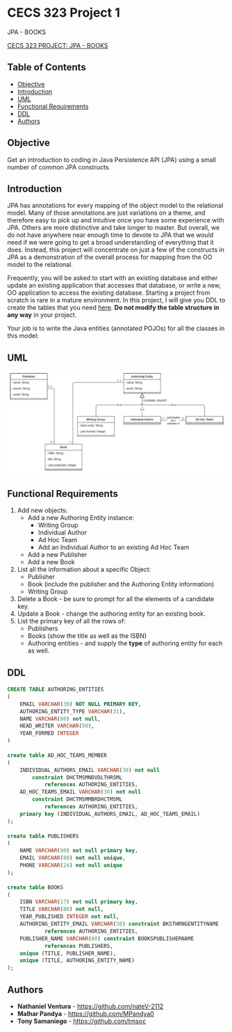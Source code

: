 # CECS 323 Project 1
JPA - BOOKS

[CECS 323 PROJECT: JPA - BOOKS](https://home.csulb.edu/~dbrown/CECS323/Projects/JPA/CECS%20323%20Project%20JPA%20-%20Books.pdf)

## Table of Contents
- [Objective](#Objective)
- [Introduction](#Introduction)
- [UML](#UML)
- [Functional Requirements](#Functional-Requirements)
- [DDL](#DDL)
- [Authors](#Authors)

## Objective
Get an introduction to coding in Java Persistence API (JPA) using a small number of common JPA constructs.

## Introduction
JPA has annotations for every mapping of the object model to the relational model. Many of those annotations are just variations on a theme, and therefore easy to pick up and intuitive once you have some experience with JPA. Others are more distinctive and take longer to master. But overall, we do not have anywhere near enough time to devote to JPA that we would need if we were going to get a broad understanding of everything that it does. Instead, this project will concentrate on just a few of the constructs in JPA as a demonstration of the overall process for mapping from the OO model to the relational.

Frequently, you will be asked to start with an existing database and either update an existing application that accesses that database, or write a new, OO application to access the existing database. Starting a project from scratch is rare in a mature environment. In this project, I will give you DDL to create the tables that you need [here](#DDL). **Do not modify the table structure in any way** in your project.

Your job is to write the Java entities (annotated POJOs) for all the classes in this model:
## UML
![UML](./images/uml.JPG)


<h2 id="Functional-Requirements">Functional Requirements</h2>

1. Add new objects:
    * Add a new Authoring Entity instance:
      - Writing Group
      - Individual Author
      - Ad Hoc Team
      - Add an Individual Author to an existing Ad Hoc Team
    * Add a new Publisher
    * Add a new Book
2. List all the information about a specific Object:
    * Publisher
    * Book (include the publisher and the Authoring Entity information)
    * Writing Group
3. Delete a Book - be sure to prompt for all the elements of a candidate key.
4. Update a Book - change the authoring entity for an existing book.
5. List the primary key of all the rows of:
    * Publishers
    * Books (show the title as well as the ISBN)
    * Authoring entities - and supply the **type** of authoring entity for each as well.

## DDL
```sql
CREATE TABLE AUTHORING_ENTITIES
(
    EMAIL VARCHAR(30) NOT NULL PRIMARY KEY,
    AUTHORING_ENTITY_TYPE VARCHAR(31),
    NAME VARCHAR(80) not null,
    HEAD_WRITER VARCHAR(80),
    YEAR_FORMED INTEGER
)

create table AD_HOC_TEAMS_MEMBER
(
    INDIVIDUAL_AUTHORS_EMAIL VARCHAR(30) not null
        constraint DHCTMSMNDVDLTHRSML
            references AUTHORING_ENTITIES,
    AD_HOC_TEAMS_EMAIL VARCHAR(30) not null
        constraint DHCTMSMMBRDHCTMSML
            references AUTHORING_ENTITIES,
    primary key (INDIVIDUAL_AUTHORS_EMAIL, AD_HOC_TEAMS_EMAIL)
);

create table PUBLISHERS
(
    NAME VARCHAR(80) not null primary key,
    EMAIL VARCHAR(80) not null unique,
    PHONE VARCHAR(24) not null unique
);

create table BOOKS
(
    ISBN VARCHAR(17) not null primary key,
    TITLE VARCHAR(80) not null,
    YEAR_PUBLISHED INTEGER not null,
    AUTHORING_ENTITY_EMAIL VARCHAR(30) constraint BKSTHRNGENTITYNAME
            references AUTHORING_ENTITIES,
    PUBLISHER_NAME VARCHAR(80) constraint BOOKSPUBLISHERNAME
            references PUBLISHERS,
    unique (TITLE, PUBLISHER_NAME),
    unique (TITLE, AUTHORING_ENTITY_NAME)
);
```


## Authors
* **Nathaniel Ventura** - https://github.com/nateV-2112
* **Malhar Pandya** - https://github.com/MPandya0
* **Tony Samaniego** - https://github.com/tmsoc


